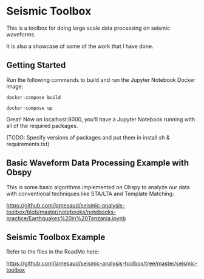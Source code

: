# Seismic Toolbox

This is a toolbox for doing large scale data processing on seismic waveforms. 

It is also a showcase of some of the work that I have done.

## Getting Started

Run the following commands to build and run the Jupyter Notebook Docker image:

```
docker-compose build

docker-compose up
```

Great! Now on localhost:8000, you'll have a Jupyter Notebook running with all of the required packages. 

(TODO: Specify versions of packages and put them in install.sh & requirements.txt)

## Basic Waveform Data Processing Example with Obspy

This is some basic algorithms implemented on Obspy to analyze our data with conventional techniques like STA/LTA and Template Matching:

https://github.com/jamesaud/seismic-analysis-toolbox/blob/master/notebooks/notebooks-practice/Earthquakes%20in%20Tanzania.ipynb

## Seismic Toolbox Example

Refer to the files in the ReadMe here:

https://github.com/jamesaud/seismic-analysis-toolbox/tree/master/seismic-toolbox
